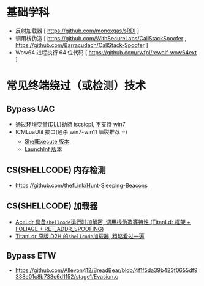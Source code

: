 # 基础学科

- 反射加载器 [ https://github.com/monoxgas/sRDI ]
- 调用栈伪造 [ https://github.com/WithSecureLabs/CallStackSpoofer , https://github.com/Barracudach/CallStack-Spoofer ]
- Wow64 进程执行 64 位代码 [ https://github.com/rwfpl/rewolf-wow64ext ]

# 常见终端绕过（或检测）技术

## Bypass UAC

- [通过环境变量(DLL)劫持 iscsicpl, 不支持 win7](https://github.com/zha0gongz1/iscsicpl_bypassUAC)
- ICMLuaUtil 接口(通杀 win7-win11 墙裂推荐 ⭐)
	- [ShellExecute 版本](https://github.com/0xlane/BypassUAC/blob/master/BypassUAC/main.cpp)
	- [LaunchInf 版本](https://github.com/dro/uac-launchinf-poc/blob/master/poc.c)

## CS(SHELLCODE) 内存检测

- https://github.com/thefLink/Hunt-Sleeping-Beacons

## CS(SHELLCODE) 加载器

- [ AceLdr 具备`shellcode`运行时加解密, 调用栈伪造等特性 (TitanLdr 框架 + FOLIAGE + RET_ADDR_SPOOFING)](https://github.com/kyleavery/AceLdr)
- [TitanLdr 原版 D2H 的`shellcode`加载器, 粗略看过一遍]( https://github.com/kyleavery/TitanLdr )

## Bypass ETW
- <https://github.com/Allevon412/BreadBear/blob/4f1f5da39b423f0655df9338e01c8b733c6d1152/stage1/Evasion.c>
